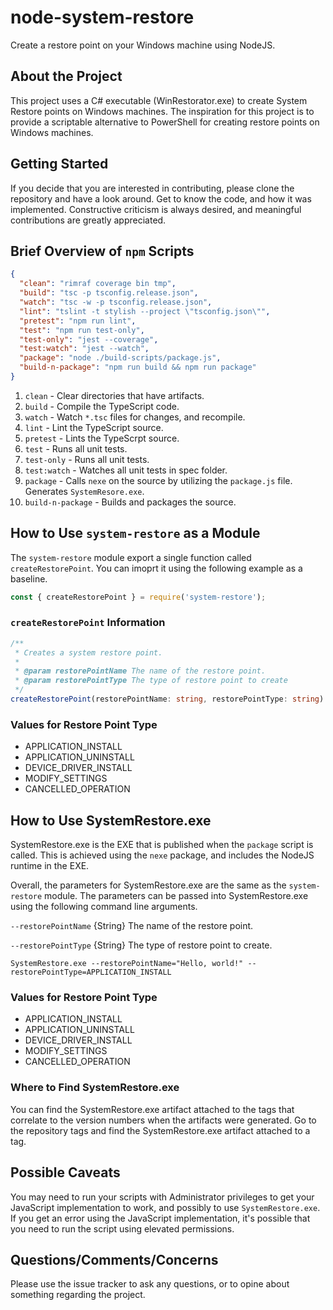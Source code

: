 # node-system-restore

Create a restore point on your Windows machine using NodeJS.

## About the Project

This project uses a C# executable (WinRestorator.exe) to create
System Restore points on Windows machines. The inspiration for
this project is to provide a scriptable alternative to PowerShell
for creating restore points on Windows machines.

## Getting Started

If you decide that you are interested in contributing, please
clone the repository and have a look around. Get to know the
code, and how it was implemented. Constructive criticism is
always desired, and meaningful contributions are greatly
appreciated.

## Brief Overview of `npm` Scripts

```json
{
  "clean": "rimraf coverage bin tmp",
  "build": "tsc -p tsconfig.release.json",
  "watch": "tsc -w -p tsconfig.release.json",
  "lint": "tslint -t stylish --project \"tsconfig.json\"",
  "pretest": "npm run lint",
  "test": "npm run test-only",
  "test-only": "jest --coverage",
  "test:watch": "jest --watch",
  "package": "node ./build-scripts/package.js",
  "build-n-package": "npm run build && npm run package"
}
```

1. `clean` - Clear directories that have artifacts.
2. `build` - Compile the TypeScript code.
3. `watch` - Watch `*.tsc` files for changes, and recompile.
4. `lint` - Lint the TypeScript source.
5. `pretest` - Lints the TypeScrpt source.
6. `test` - Runs all unit tests.
7. `test-only` - Runs all unit tests.
8. `test:watch` - Watches all unit tests in spec folder.
9. `package` - Calls `nexe` on the source by utilizing the
   `package.js` file. Generates `SystemResore.exe`.
10. `build-n-package` - Builds and packages the source.

## How to Use `system-restore` as a Module

The `system-restore` module export a single function called
`createRestorePoint`. You can imoprt it using the following
example as a baseline.

```javascript
const { createRestorePoint } = require('system-restore');
```

### `createRestorePoint` Information

```typescript
/**
 * Creates a system restore point.
 *
 * @param restorePointName The name of the restore point.
 * @param restorePointType The type of restore point to create
 */
createRestorePoint(restorePointName: string, restorePointType: string): boolean
```

### Values for Restore Point Type

- APPLICATION_INSTALL
- APPLICATION_UNINSTALL
- DEVICE_DRIVER_INSTALL
- MODIFY_SETTINGS
- CANCELLED_OPERATION

## How to Use SystemRestore.exe

SystemRestore.exe is the EXE that is published when the
`package` script is called. This is achieved using the `nexe`
package, and includes the NodeJS runtime in the EXE.

Overall, the parameters for SystemRestore.exe are the same
as the `system-restore` module. The parameters can be passed
into SystemRestore.exe using the following command line arguments.

`--restorePointName` {String} The name of the restore point.

`--restorePointType` {String} The type of restore point to create.

```shell
SystemRestore.exe --restorePointName="Hello, world!" --restorePointType=APPLICATION_INSTALL
```

### Values for Restore Point Type

- APPLICATION_INSTALL
- APPLICATION_UNINSTALL
- DEVICE_DRIVER_INSTALL
- MODIFY_SETTINGS
- CANCELLED_OPERATION

### Where to Find SystemRestore.exe

You can find the SystemRestore.exe artifact attached to the
tags that correlate to the version numbers when the artifacts
were generated. Go to the repository tags and find the
SystemRestore.exe artifact attached to a tag.

## Possible Caveats

You may need to run your scripts with Administrator privileges
to get your JavaScript implementation to work, and possibly
to use `SystemRestore.exe`. If you get an error using the
JavaScript implementation, it's possible that you need to
run the script using elevated permissions.

## Questions/Comments/Concerns

Please use the issue tracker to ask any questions, or to opine
about something regarding the project.
